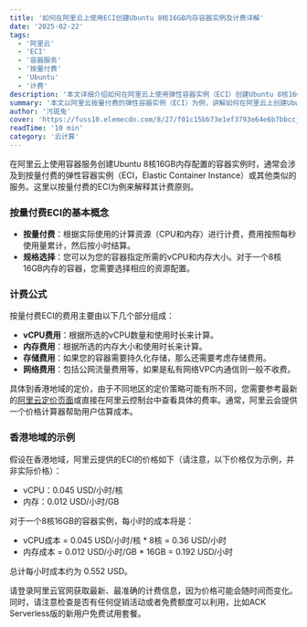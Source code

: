 ```yaml
---
title: '如何在阿里云上使用ECI创建Ubuntu 8核16GB内存容器实例及计费详解'
date: '2025-02-22'
tags:
  - '阿里云'
  - 'ECI'
  - '容器服务'
  - '按量付费'
  - 'Ubuntu'
  - '计费'
description: '本文详细介绍如何在阿里云上使用弹性容器实例（ECI）创建Ubuntu 8核16GB内存的容器实例，并深入解析按量付费的计费原则和示例成本计算。'
summary: '本文以阿里云按量付费的弹性容器实例（ECI）为例，讲解如何在阿里云上创建Ubuntu 8核16GB内存的容器实例，包括计费概念、计费公式及香港地域的示例成本计算。'
author: '污斑兔'
cover: 'https://fuss10.elemecdn.com/8/27/f01c15bb73e1ef3793e64e6b7bbccjpeg.jpeg'
readTime: '10 min'
category: '云计算'
---
```


在阿里云上使用容器服务创建Ubuntu 8核16GB内存配置的容器实例时，通常会涉及到按量付费的弹性容器实例（ECI，Elastic Container Instance）或其他类似的服务。这里以按量付费的ECI为例来解释其计费原则。

### 按量付费ECI的基本概念

- **按量付费**：根据实际使用的计算资源（CPU和内存）进行计费，费用按照每秒使用量累计，然后按小时结算。
- **规格选择**：您可以为您的容器指定所需的vCPU和内存大小。对于一个8核16GB内存的容器，您需要选择相应的资源配置。

### 计费公式

按量付费ECI的费用主要由以下几个部分组成：

- **vCPU费用**：根据所选的vCPU数量和使用时长来计算。
- **内存费用**：根据所选的内存大小和使用时长来计算。
- **存储费用**：如果您的容器需要持久化存储，那么还需要考虑存储费用。
- **网络费用**：包括公网流量费用等，如果是私有网络VPC内通信则一般不收费。

具体到香港地域的定价，由于不同地区的定价策略可能有所不同，您需要参考最新的[阿里云定价页面](https://www.alibabacloud.com/pricing)或直接在阿里云控制台中查看具体的费率。通常，阿里云会提供一个价格计算器帮助用户估算成本。

### 香港地域的示例

假设在香港地域，阿里云提供的ECI的价格如下（请注意，以下价格仅为示例，并非实际价格）：

- vCPU：0.045 USD/小时/核
- 内存：0.012 USD/小时/GB

对于一个8核16GB的容器实例，每小时的成本将是：

- vCPU成本 = 0.045 USD/小时/核 * 8核 = 0.36 USD/小时
- 内存成本 = 0.012 USD/小时/GB * 16GB = 0.192 USD/小时

总计每小时成本约为 0.552 USD。

请登录阿里云官网获取最新、最准确的计费信息，因为价格可能会随时间而变化。同时，请注意检查是否有任何促销活动或者免费额度可以利用，比如ACK Serverless版的新用户免费试用套餐。